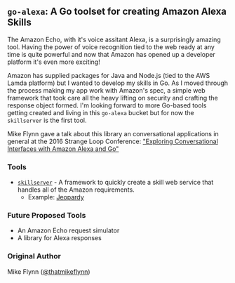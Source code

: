 ## `go-alexa`: A Go toolset for creating Amazon Alexa Skills

The Amazon Echo, with it's voice assitant Alexa, is a surprisingly amazing tool. Having the power of voice recognition tied to the web ready at any time is quite powerful and now that Amazon has opened up a developer platform it's even more exciting!

Amazon has supplied packages for Java and Node.js (tied to the AWS Lamda platform) but I wanted to develop my skills in Go. As I moved through the process making my app work with Amazon's spec, a simple web framework that took care all the heavy lifting on security and crafting the response object formed. I'm looking forward to more Go-based tools getting created and living in this `go-alexa` bucket but for now the `skillserver` is the first tool.

Mike Flynn gave a talk about this library an conversational applications in general at the 2016 Strange Loop Conference: ["Exploring Conversational Interfaces with Amazon Alexa and Go"](https://www.youtube.com/watch?v=pDdE3PKy6mo)

### Tools

* [`skillserver`](skillserver/) - A framework to quickly create a skill web service that handles all of the Amazon requirements.
  * Example: [Jeopardy](skillserver/examples/jeopardy)

### Future Proposed Tools

* An Amazon Echo request simulator
* A library for Alexa responses

### Original Author

Mike Flynn ([@thatmikeflynn](http://twitter.com/thatmikeflynn))
